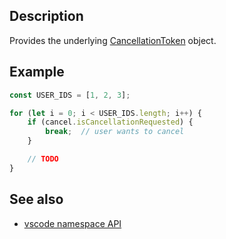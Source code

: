 
## Description

Provides the underlying [CancellationToken](https://code.visualstudio.com/docs/extensionAPI/vscode-api#CancellationToken) object.

## Example

```javascript
const USER_IDS = [1, 2, 3];

for (let i = 0; i < USER_IDS.length; i++) {
    if (cancel.isCancellationRequested) {
        break;  // user wants to cancel
    }

    // TODO
}
```

## See also

* [vscode namespace API](https://code.visualstudio.com/docs/extensionAPI/vscode-api)
